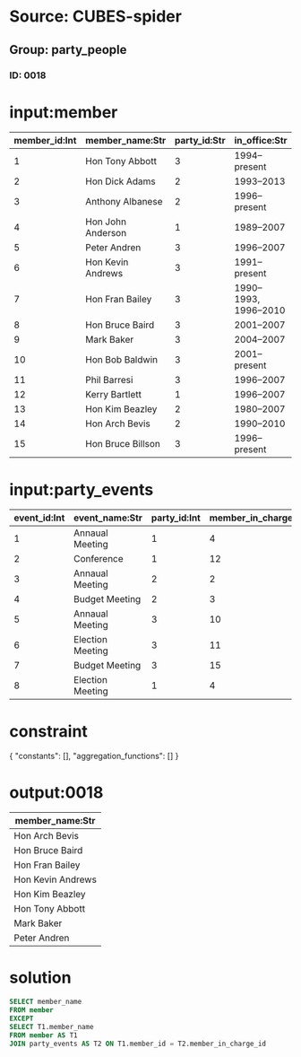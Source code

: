 # Source: CUBES-spider
## Group: party_people
### ID: 0018

# input:member

| member_id:Int | member_name:Str | party_id:Str | in_office:Str |
|---|---|---|---|
| 1 | Hon Tony Abbott | 3 | 1994–present |
| 2 | Hon Dick Adams | 2 | 1993–2013 |
| 3 | Anthony Albanese | 2 | 1996–present |
| 4 | Hon John Anderson | 1 | 1989–2007 |
| 5 | Peter Andren | 3 | 1996–2007 |
| 6 | Hon Kevin Andrews | 3 | 1991–present |
| 7 | Hon Fran Bailey | 3 | 1990–1993, 1996–2010 |
| 8 | Hon Bruce Baird | 3 | 2001–2007 |
| 9 | Mark Baker | 3 | 2004–2007 |
| 10 | Hon Bob Baldwin | 3 | 2001–present |
| 11 | Phil Barresi | 3 | 1996–2007 |
| 12 | Kerry Bartlett | 1 | 1996–2007 |
| 13 | Hon Kim Beazley | 2 | 1980–2007 |
| 14 | Hon Arch Bevis | 2 | 1990–2010 |
| 15 | Hon Bruce Billson | 3 | 1996–present |

# input:party_events

| event_id:Int | event_name:Str | party_id:Int | member_in_charge_id:Int |
|---|---|---|---|
| 1 | Annaual Meeting | 1 | 4 |
| 2 | Conference | 1 | 12 |
| 3 | Annaual Meeting | 2 | 2 |
| 4 | Budget Meeting | 2 | 3 |
| 5 | Annaual Meeting | 3 | 10 |
| 6 | Election Meeting | 3 | 11 |
| 7 | Budget Meeting | 3 | 15 |
| 8 | Election Meeting | 1 | 4 |

# constraint

{
  "constants": [],
  "aggregation_functions": []
}

# output:0018

| member_name:Str |
|---|
| Hon Arch Bevis |
| Hon Bruce Baird |
| Hon Fran Bailey |
| Hon Kevin Andrews |
| Hon Kim Beazley |
| Hon Tony Abbott |
| Mark Baker |
| Peter Andren |

# solution

```sql
SELECT member_name
FROM member
EXCEPT
SELECT T1.member_name
FROM member AS T1
JOIN party_events AS T2 ON T1.member_id = T2.member_in_charge_id
```
